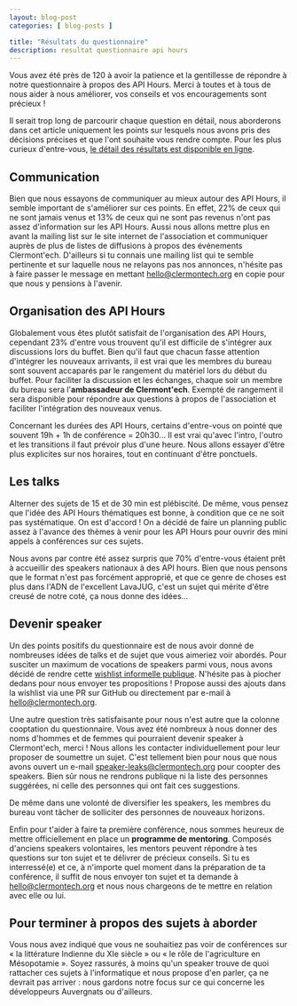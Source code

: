 ```yaml
---
layout: blog-post
categories: [ blog-posts ]

title: "Résultats du questionnaire"
description: resultat questionnaire api hours
---
```




Vous avez été près de 120 à avoir la patience et la gentillesse de répondre à notre questionnaire à propos des API Hours.
Merci à toutes et à tous de nous aider à nous améliorer, vos conseils et vos encouragements sont précieux !

Il serait trop long de parcourir chaque question en détail, nous aborderons dans cet article uniquement les points sur lesquels nous avons pris des décisions précises
et que l'ont souhaite vous rendre compte. Pour les plus curieux d'entre-vous, [le détail des résultats est disponible en ligne](https://clermontech.typeform.com/report/tOv7KJ/JikP).

## Communication

Bien que nous essayons de communiquer au mieux autour des API Hours, il semble important de s'améliorer sur ces points.
En effet, 22% de ceux qui ne sont jamais venus et 13% de ceux qui ne sont pas revenus n'ont pas assez d'information sur les API Hours.
Aussi nous allons mettre plus en avant la mailing list sur le site internet de l'association et communiquer auprès de plus de listes de diffusions à propos des événements Clermont'ech.
D'ailleurs si tu connais une mailing list qui te semble pertinente et sur laquelle nous ne relayons pas nos annonces, n'hésite pas à faire passer le message en mettant [hello@clermontech.org](mailto:hello@clermontech.org) en copie pour que nous y pensions à l'avenir.

## Organisation des API Hours

Globalement vous êtes plutôt satisfait de l'organisation des API Hours, cependant 23% d'entre vous trouvent qu'il est difficile de s'intégrer aux discussions lors du buffet.
Bien qu'il faut que chacun fasse attention d'intégrer les nouveaux arrivants, il est vrai que les membres du bureau sont souvent accaparés par le rangement du matériel lors du début du buffet.
Pour faciliter la discussion et les échanges, chaque soir un membre du bureau sera l'**ambassadeur de Clermont'ech**. Exempté de rangement il sera disponible pour répondre aux questions à propos de l'association et faciliter l'intégration des nouveaux venus.

Concernant les durées des API Hours, certains d'entre-vous on pointé que souvent 19h + 1h de conférence = 20h30... Il est vrai qu'avec l'intro, l'outro et les transitions il faut prévoir plus d'une heure. Nous allons essayer d'être plus explicites sur nos horaires, tout en continuant d'être ponctuels.

## Les talks

Alterner des sujets de 15 et de 30 min est plébiscité. De même, vous pensez que l'idée des API Hours thématiques est bonne, à condition que ce ne soit pas systématique. On est d'accord !
On a décidé de faire un planning public assez à l'avance des thèmes à venir pour les API Hours pour ouvrir des mini appels à conférences sur ces sujets.

Nous avons par contre été assez surpris que 70% d'entre-vous étaient prêt à accueillir des speakers nationaux à des API hours. Bien que nous pensons que le format n'est pas forcément approprié, et que ce genre de choses est plus dans l'ADN de l'excellent LavaJUG, c'est un sujet qui mérite d'être creusé de notre coté, ça nous donne des idées...

## Devenir speaker

Un des points positifs du questionnaire est de nous avoir donné de nombreuses idées de talks et de sujet que vous aimeriez voir abordés.
Pour susciter un maximum de vocations de speakers parmi vous, nous avons décidé de rendre cette [wishlist informelle publique](/api-hours/wishlist.html).
N'hésite pas à piocher dedans pour nous envoyer tes propositions ! Propose aussi des ajouts dans la wishlist via une PR sur GitHub ou directement par e-mail à [hello@clermontech.org](mailto:hello@clermontech.org).

Une autre question très satisfaisante pour nous n'est autre que la colonne cooptation du questionnaire. Vous avez été nombreux à nous donner des noms d'hommes et de femmes qui pourraient devenir speaker à Clermont'ech, merci ! Nous allons les contacter individuellement pour leur proposer de soumettre un sujet.
C'est tellement bien pour nous que nous avons ouvert un e-mail [speaker-leaks@clermontech.org](mailto:speaker-leaks@clermontech.org) pour coopter des speakers.
Bien sûr nous ne rendrons publique ni la liste des personnes suggérées, ni celle des personnes qui ont fait ces suggestions.

De même dans une volonté de diversifier les speakers, les membres du bureau vont tâcher de solliciter des personnes de nouveaux horizons.

Enfin pour t'aider à faire ta première conférence, nous sommes heureux de mettre officiellement en place un **programme de mentoring**.
Composés d'anciens speakers volontaires, les mentors peuvent répondre à tes questions sur ton sujet et te délivrer de précieux conseils.
Si tu es interressé(e) et ce, à n'importe quel moment dans la préparation de ta conférence, il suffit de nous envoyer ton sujet et ta demande à [hello@clermontech.org](mailto:hello@clermontech.org) et nous nous chargeons de te mettre en relation avec elle ou lui.

## Pour terminer à propos des sujets à aborder

Vous nous avez indiqué que vous ne souhaitiez pas voir de conférences sur « la littérature Indienne du XIe siècle » ou « le rôle de l'agriculture en Mésopotamie ».  Soyez rassurés, à moins qu'un speaker trouve de quoi rattacher ces sujets à l'informatique et nous propose d'en parler, ça ne devrait pas arriver : nous gardons notre focus sur ce qui concerne les développeurs Auvergnats ou d'ailleurs.
